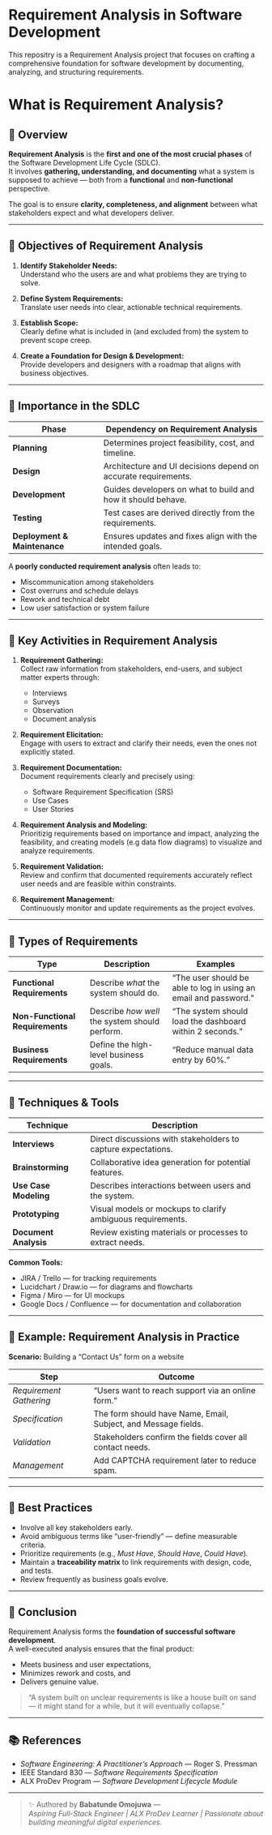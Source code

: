 # Requirement Analysis in Software Development
This repositry is a Requirement Analysis project that focuses on crafting a comprehensive foundation for software development by documenting, analyzing, and structuring requirements.
# What is Requirement Analysis?
## 📘 Overview

**Requirement Analysis** is the **first and one of the most crucial phases** of the Software Development Life Cycle (SDLC).  
It involves **gathering, understanding, and documenting** what a system is supposed to achieve — both from a **functional** and **non-functional** perspective.

The goal is to ensure **clarity, completeness, and alignment** between what stakeholders expect and what developers deliver.

---

## 🎯 Objectives of Requirement Analysis

1. **Identify Stakeholder Needs:**  
   Understand who the users are and what problems they are trying to solve.

2. **Define System Requirements:**  
   Translate user needs into clear, actionable technical requirements.

3. **Establish Scope:**  
   Clearly define what is included in (and excluded from) the system to prevent scope creep.

4. **Create a Foundation for Design & Development:**  
   Provide developers and designers with a roadmap that aligns with business objectives.

---

## 🧠 Importance in the SDLC

| Phase | Dependency on Requirement Analysis |
|-------|------------------------------------|
| **Planning** | Determines project feasibility, cost, and timeline. |
| **Design** | Architecture and UI decisions depend on accurate requirements. |
| **Development** | Guides developers on what to build and how it should behave. |
| **Testing** | Test cases are derived directly from the requirements. |
| **Deployment & Maintenance** | Ensures updates and fixes align with the intended goals. |

A **poorly conducted requirement analysis** often leads to:
- Miscommunication among stakeholders  
- Cost overruns and schedule delays  
- Rework and technical debt  
- Low user satisfaction or system failure  

---

## 🧩 Key Activities in Requirement Analysis

1. **Requirement Gathering:**  
   Collect raw information from stakeholders, end-users, and subject matter experts through:
   - Interviews  
   - Surveys  
   - Observation  
   - Document analysis  

2. **Requirement Elicitation:**  
   Engage with users to extract and clarify their needs, even the ones not explicitly stated.

3. **Requirement Documentation:**  
   Document requirements clearly and precisely using:
   - Software Requirement Specification (SRS)  
   - Use Cases  
   - User Stories
  
4. **Requirement Analysis and Modeling:**  
   Prioritizig requirements based on importance and impact, analyzing the feasibility, and creating models (e.g data flow diagrams) to visualize and analyze requirements.

4. **Requirement Validation:**  
   Review and confirm that documented requirements accurately reflect user needs and are feasible within constraints.

5. **Requirement Management:**  
   Continuously monitor and update requirements as the project evolves.

---

## 📄 Types of Requirements

| Type | Description | Examples |
|------|--------------|-----------|
| **Functional Requirements** | Describe *what* the system should do. | “The user should be able to log in using an email and password.” |
| **Non-Functional Requirements** | Describe *how well* the system should perform. | “The system should load the dashboard within 2 seconds.” |
| **Business Requirements** | Define the high-level business goals. | “Reduce manual data entry by 60%.” |

---

## 🧰 Techniques & Tools

| Technique | Description |
|------------|--------------|
| **Interviews** | Direct discussions with stakeholders to capture expectations. |
| **Brainstorming** | Collaborative idea generation for potential features. |
| **Use Case Modeling** | Describes interactions between users and the system. |
| **Prototyping** | Visual models or mockups to clarify ambiguous requirements. |
| **Document Analysis** | Review existing materials or processes to extract needs. |

**Common Tools:**  
- JIRA / Trello — for tracking requirements  
- Lucidchart / Draw.io — for diagrams and flowcharts  
- Figma / Miro — for UI mockups  
- Google Docs / Confluence — for documentation and collaboration  

---

## 🧮 Example: Requirement Analysis in Practice

**Scenario:** Building a “Contact Us” form on a website

| Step | Outcome |
|------|----------|
| *Requirement Gathering* | “Users want to reach support via an online form.” |
| *Specification* | The form should have Name, Email, Subject, and Message fields. |
| *Validation* | Stakeholders confirm the fields cover all contact needs. |
| *Management* | Add CAPTCHA requirement later to reduce spam. |

---

## 🧭 Best Practices

- Involve all key stakeholders early.  
- Avoid ambiguous terms like “user-friendly” — define measurable criteria.  
- Prioritize requirements (e.g., *Must Have*, *Should Have*, *Could Have*).  
- Maintain a **traceability matrix** to link requirements with design, code, and tests.  
- Review frequently as business goals evolve.

---

## 🚀 Conclusion

Requirement Analysis forms the **foundation of successful software development**.  
A well-executed analysis ensures that the final product:
- Meets business and user expectations,  
- Minimizes rework and costs, and  
- Delivers genuine value.  

> “A system built on unclear requirements is like a house built on sand — it might stand for a while, but it will eventually collapse.”

---

## 📚 References

- *Software Engineering: A Practitioner’s Approach* — Roger S. Pressman  
- IEEE Standard 830 — *Software Requirements Specification*  
- ALX ProDev Program — *Software Development Lifecycle Module*

---

> ✨ Authored by **Babatunde Omojuwa** —  
> *Aspiring Full-Stack Engineer | ALX ProDev Learner | Passionate about building meaningful digital experiences.*

